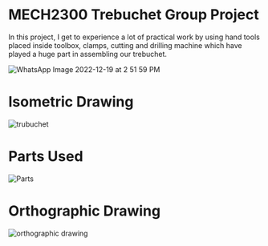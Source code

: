 # MECH2300 Trebuchet Group Project
In this project, I get to experience a lot of practical work by using hand tools placed inside toolbox, clamps, cutting and drilling machine which have played a huge part in assembling our trebuchet.

![WhatsApp Image 2022-12-19 at 2 51 59 PM](https://user-images.githubusercontent.com/121032332/209705186-4501287f-4ce9-4e37-9b42-a8f2407facc7.jpeg)

# Isometric Drawing 
![trubuchet](https://user-images.githubusercontent.com/121032332/216484393-14c17f7b-e59f-4d3f-9dff-2abed416af1a.png)

# Parts Used 
![Parts](https://user-images.githubusercontent.com/121032332/216484450-d92b08a9-140b-418c-8159-88e79389350b.png)

# Orthographic Drawing
![orthographic drawing](https://user-images.githubusercontent.com/121032332/216484791-20e09db3-aa47-4d1e-997b-ed77a792509e.png)
